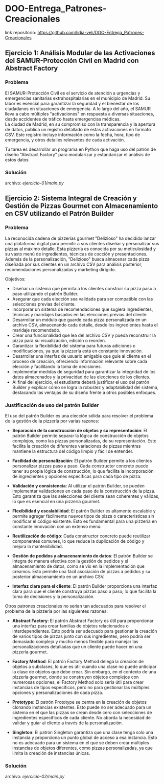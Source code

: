 # DOO-Entrega_Patrones-Creacionales
link repositorio: https://github.com/lidia-veli/DOO-Entrega_Patrones-Creacionales

## Ejercicio 1: Análisis Modular de las Activaciones del SAMUR-Protección Civil en Madrid con Abstract Factory
### Problema
El SAMUR-Protección Civil es el servicio de atención a urgencias y emergencias sanitarias extrahospitalarias en el municipio de Madrid. Su labor es esencial para garantizar la seguridad y el bienestar de los ciudadanos en situaciones de emergencia. A lo largo del año, el SAMUR lleva a cabo múltiples "activaciones" en respuesta a diversas situaciones, desde accidentes de tráfico hasta emergencias médicas.  
La ciudad de Madrid, en su compromiso con la transparencia y la apertura de datos, publica un registro detallado de estas activaciones en formato CSV. Este registro incluye información como la fecha, hora, tipo de emergencia, y otros detalles relevantes de cada activación.  
  
Tu tarea es desarrollar un programa en Python que haga uso del patrón de diseño "Abstract Factory" para modularizar y estandarizar el análisis de estos datos

### Solución
archivo: *ejercicio-01/main.py*



## Ejercicio 2: Sistema Integral de Creación y Gestión de Pizzas Gourmet con Almacenamiento en CSV utilizando el Patrón Builder
### Problema
La reconocida cadena de pizzerías gourmet "Delizioso" ha decidido lanzar una plataforma digital para permitir a sus clientes diseñar y personalizar sus pizzas al máximo detalle. Esta pizzería es conocida por su meticulosidad y su vasto menú de ingredientes, técnicas de cocción y presentaciones. Además de la personalización, "Delizioso" busca almacenar cada pizza diseñada por sus clientes en un archivo CSV para análisis posterior, recomendaciones personalizadas y marketing dirigido.  
  
Objetivos:
- Diseñar un sistema que permita a los clientes construir su pizza paso a paso utilizando el patrón Builder.
- Asegurar que cada elección sea validada para ser compatible con las selecciones previas del cliente.
- Incorporar un sistema de recomendaciones que sugiera ingredientes, técnicas y maridajes basados en las elecciones previas del cliente.
- Desarrollar un módulo que guarde cada pizza personalizada en un archivo CSV, almacenando cada detalle, desde los ingredientes hasta el maridaje recomendado.
- Crear una funcionalidad que lea del archivo CSV y pueda reconstruir la pizza para su visualización, edición o reorden.
- Garantizar la flexibilidad del sistema para futuras adiciones o modificaciones, ya que la pizzería está en constante innovación.
- Desarrollar una interfaz de usuario amigable que guíe al cliente en el proceso de creación, ofreciendo información relevante sobre cada elección y facilitando la toma de decisiones.
- Implementar medidas de seguridad para garantizar la integridad de los datos almacenados y la privacidad de las elecciones de los clientes.
- Al final del ejercicio, el estudiante deberá justificar el uso del patrón Builder y explicar cómo se logra la robustez y adaptabilidad del sistema, destacando las ventajas de su diseño frente a otros posibles enfoques.



### Justificación de uso del patrón Builder
El uso del patrón Builder es una elección sólida para resolver el problema de la gestión de la pizzería por varias razones:

- **Separación de la construcción de objetos y su representación**: El patrón Builder permite separar la lógica de construcción de objetos complejos, como las pizzas personalizadas, de su representación. Esto facilita la creación de diferentes variaciones de pizzas mientras mantiene la estructura del código limpio y fácil de entender.

- **Facilidad de personalización**: El patrón Builder permite a los clientes personalizar pizzas paso a paso. Cada constructor concreto puede tener su propia lógica de construcción, lo que facilita la incorporación de ingredientes y opciones específicas para cada tipo de pizza.

- **Validación y consistencia**: Al utilizar el patrón Builder, se pueden implementar validaciones en cada paso de la construcción de la pizza. Esto garantiza que las selecciones del cliente sean coherentes y válidas, lo que es esencial en una pizzería gourmet.

- **Flexibilidad y escalabilidad**: El patrón Builder es altamente escalable y permite agregar fácilmente nuevos tipos de pizza o características sin modificar el código existente. Esto es fundamental para una pizzería en constante innovación con un extenso menú.

- **Reutilización de código**: Cada constructor concreto puede reutilizar componentes comunes, lo que reduce la duplicación de código y mejora la mantenibilidad.

- **Gestión de pedidos y almacenamiento de datos**: El patrón Builder se integra de manera efectiva con la gestión de pedidos y el almacenamiento de datos, como se vio en la implementación que creamos. Esto permite una fácil asociación de pizzas a pedidos y su posterior almacenamiento en un archivo CSV.

- **Interfaz clara para el cliente**: El patrón Builder proporciona una interfaz clara para que el cliente construya pizzas paso a paso, lo que facilita la toma de decisiones y la personalización.
  
  
Otros patrones creacionales no serían tan adecuados para resolver el problema de la pizzería por las siguientes razones:
- **Abstract Factory**: El patrón Abstract Factory es útil para proporcionar una interfaz para crear familias de objetos relacionados o interdependientes. Esto podría ser adecuado para gestionar la creación de varios tipos de pizzas junto con sus ingredientes, pero podría ser demasiado complejo y mucho menos flexible para manejar las personalizaciones detalladas que un cliente puede hacer en una pizzería gourmet.

- **Factory Method**: El patrón Factory Method delega la creación de objetos a subclases, lo que es útil cuando una clase no puede anticipar la clase de objetos que debe crear. Sin embargo, en el contexto de una pizzería gourmet, donde se construyen objetos complejos con numerosas opciones, el Factory Method solo sería útil para crear instancias de tipos específicos, pero no para gestionar las múltiples opciones y personalizaciones de cada pizza.

- **Prototype**: El patrón Prototype se centra en la creación de objetos clonando instancias existentes. Esto puede no ser adecuado para un sistema en el que las pizzas se crean desde cero con selecciones de ingredientes específicos de cada cliente. No aborda la necesidad de validar y guiar al cliente a través de la personalización.

- **Singleton**: El patrón Singleton garantiza que una clase tenga solo una instancia y proporciona un punto global de acceso a esa instancia. Esto no es adecuado para un sistema en el que se deben crear múltiples instancias de objetos diferentes, como pizzas personalizadas, ya que limita la creación de instancias únicas.

### Solución
archivo: *ejercicio-02/main.py*
